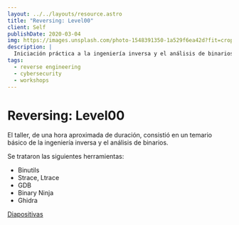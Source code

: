 ```yaml
---
layout: ../../layouts/resource.astro
title: "Reversing: Level00"
client: Self
publishDate: 2020-03-04
img: https://images.unsplash.com/photo-1548391350-1a529f6ea42d?fit=crop&w=1400&h=700&q=75
description: |
  Iniciación práctica a la ingeniería inversa y el análisis de binarios.
tags:
  - reverse engineering
  - cybersecurity
  - workshops
---
```

# Reversing: Level00

El taller, de una hora aproximada de duración, consistió en un temario básico de la ingeniería inversa y el análisis de binarios.

Se trataron las siguientes herramientas:
- Binutils
- Strace, Ltrace
- GDB
- Binary Ninja
- Ghidra

[Diapositivas](https://42born2code.slack.com/archives/C02F8N4QX27/p1638289768129600)

